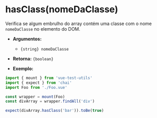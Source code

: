 # hasClass(nomeDaClasse)

Verifica se algum embrulho do array contém uma classe com o nome `nomeDaClasse` no elemento do DOM.

- **Argumentos:**
  - `{string} nomeDaClasse`

- **Retorna:** `{boolean}`

- **Exemplo:**

```js
import { mount } from 'vue-test-utils'
import { expect } from 'chai'
import Foo from './Foo.vue'

const wrapper = mount(Foo)
const divArray = wrapper.findAll('div')

expect(divArray.hasClass('bar')).toBe(true)
```
